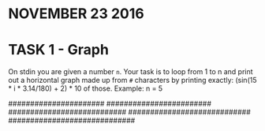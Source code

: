 # NOVEMBER 23 2016

# TASK 1 - Graph

On stdin you are given a number `n`. Your task is to loop from 1 to n and print out
a horizontal graph made up from `#` characters by printing exactly:
(sin(15 * i * 3.14/180) + 2) * 10 of those.
Example:
n = 5

######################
########################
###########################
############################
#############################
